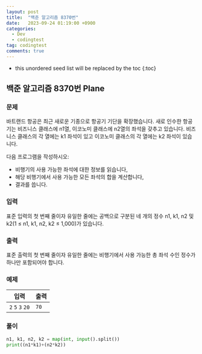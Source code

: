 ```yaml
---
layout: post
title:  "백준 알고리즘 8370번"
date:   2023-09-24 01:19:00 +0900
categories:
  - Dev
  - codingtest
tag: codingtest
comments: true
---
```


* this unordered seed list will be replaced by the toc
{:toc}

## 백준 알고리즘 8370번 Plane

### 문제

바트랜드 항공은 최근 새로운 기종으로 항공기 기단을 확장했습니다. 새로 인수한 항공기는 비즈니스 클래스에 n1열, 이코노미 클래스에 n2열의 좌석을 갖추고 있습니다. 비즈니스 클래스의 각 열에는 k1 좌석이 있고 이코노미 클래스의 각 열에는 k2 좌석이 있습니다.

다음 프로그램을 작성하시오:

- 비행기의 사용 가능한 좌석에 대한 정보를 읽습니다,
- 해당 비행기에서 사용 가능한 모든 좌석의 합을 계산합니다,
- 결과를 씁니다.

### 입력

표준 입력의 첫 번째 줄이자 유일한 줄에는 공백으로 구분된 네 개의 정수 n1, k1, n2 및 k2(1 ≤ n1, k1, n2, k2 ≤ 1,000)가 있습니다.

### 출력

표준 출력의 첫 번째 줄이자 유일한 줄에는 비행기에서 사용 가능한 총 좌석 수인 정수가 하나만 포함되어야 합니다.

### 예제

| 입력 | 출력 |
| --- | --- |
| `2` `5` `3` `20` | `70` |

### 풀이

```py
n1, k1, n2, k2 = map(int, input().split())
print((n1*k1)+(n2*k2))
```
